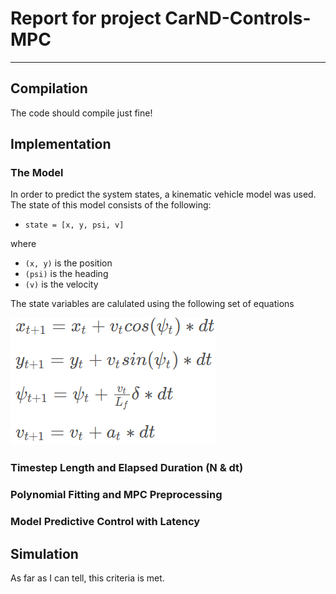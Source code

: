 # Report for project CarND-Controls-MPC

[//]: # (Image References)

[image1]: ./writeup_images/kinematic_eqs.png "Kinematic equations"


---

## Compilation

The code should compile just fine!

## Implementation

### The Model

In order to predict the system states, a kinematic vehicle model was used. The state of this model consists of the following:

* `state = [x, y, psi, v]`

where 

* `(x, y)` is the position
* `(psi)` is the heading
* `(v)` is the velocity

The state variables are calulated using the following set of equations

![alt text][image1]

### Timestep Length and Elapsed Duration (N & dt)

### Polynomial Fitting and MPC Preprocessing

### Model Predictive Control with Latency

## Simulation

As far as I can tell, this criteria is met. 

